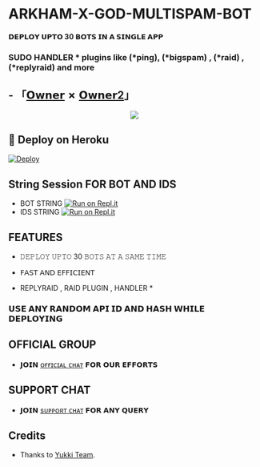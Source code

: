 # ARKHAM-X-GOD-MULTISPAM-BOT

#### 𝗗𝗘𝗣𝗟𝗢𝗬 𝗨𝗣𝗧𝗢 30 𝗕𝗢𝗧𝗦 𝗜𝗡 𝗔 𝗦𝗜𝗡𝗚𝗟𝗘 𝗔𝗣𝗣 
### SUDO HANDLER * plugins like (*ping), (*bigspam) , (*raid) ,(*replyraid) and more
##   - 「[𝗢𝘄𝗻𝗲𝗿](https://t.me/YashOP_XD) ✗ [𝗢𝘄𝗻𝗲𝗿2](https://t.me/xGODWOLF)」

<p align="center">
  <img src="https://te.legra.ph/file/1a85cf01985834708c748.jpg">
</p>



## 🚀 Deploy on Heroku 

[![Deploy](https://www.herokucdn.com/deploy/button.svg)](https://heroku.com/deploy?template=https://github.com/YASHYT2233/ARKHAM-X-GOD-MULTISPAM-BOT)

## String Session FOR  BOT AND IDS 


   - BOT STRING [![Run on Repl.it](https://repl.it/badge/github/YukkiBot/YukkiSpamBot)](https://replit.com/@YASHYT2233/Arkham-X-God#main.py)
   - IDS STRING [![Run on Repl.it](https://repl.it/badge/github/YukkiBot/YukkiSpamBot)](https://replit.com/@YASHYT33/Arkham-X-God#main.py)


## FEATURES

   - 𝙳𝙴𝙿𝙻𝙾𝚈 𝚄𝙿𝚃𝙾 30 𝙱𝙾𝚃𝚂 𝙰𝚃 𝙰 𝚂𝙰𝙼𝙴 𝚃𝙸𝙼𝙴

   - 𝖥𝖠𝖲𝖳 𝖠𝖭𝖣 𝖤𝖥𝖥𝖨𝖢𝖨𝖤𝖭𝖳

   - REPLYRAID , RAID PLUGIN , HANDLER *


### 𝗨𝗦𝗘 𝗔𝗡𝗬 𝗥𝗔𝗡𝗗𝗢𝗠 𝗔𝗣𝗜 𝗜𝗗 𝗔𝗡𝗗 𝗛𝗔𝗦𝗛 𝗪𝗛𝗜𝗟𝗘 𝗗𝗘𝗣𝗟𝗢𝗬𝗜𝗡𝗚


## OFFICIAL GROUP
   - 𝗝𝗢𝗜𝗡 [ᴏғғɪᴄɪᴀʟ ᴄʜᴀᴛ](https://t.me/ArkhamWolves) 𝗙𝗢𝗥 𝗢𝗨𝗥 𝗘𝗙𝗙𝗢𝗥𝗧𝗦

## SUPPORT CHAT
 - 𝗝𝗢𝗜𝗡 [sᴜᴘᴘᴏʀᴛ ᴄʜᴀᴛ](https://t.me/ARKHAMxGOD) 𝗙𝗢𝗥 𝗔𝗡𝗬 𝗤𝗨𝗘𝗥𝗬

## Credits
   - Thanks to [Yukki Team](https://t.me/officialyukki).

